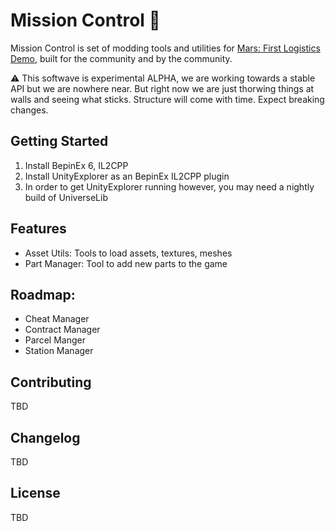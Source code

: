 # Mission Control 🚀

Mission Control is set of modding tools and utilities for [Mars: First Logistics Demo](https://store.steampowered.com/app/1532200/Mars_First_Logistics/), built for the community and by the community.

⚠ This softwave is experimental ALPHA, we are working towards a stable API but we are nowhere near. But right now we are just thorwing things at walls and seeing what sticks. Structure will come with time. Expect breaking changes.

## Getting Started

1. Install BepinEx 6, IL2CPP
2. Install UnityExplorer as an BepinEx  IL2CPP plugin 
3. In order to get UnityExplorer running however, you may need a nightly build of UniverseLib

## Features

- Asset Utils: Tools to load assets, textures, meshes
- Part Manager: Tool to add new parts to the game

## Roadmap:

- Cheat Manager
- Contract Manager
- Parcel Manger
- Station Manager

## Contributing

TBD

## Changelog

TBD

## License 

TBD